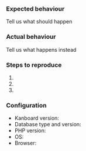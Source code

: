 ### Expected behaviour

Tell us what should happen


### Actual behaviour

Tell us what happens instead


### Steps to reproduce

1.
2.
3.


### Configuration

- Kanboard version:
- Database type and version:
- PHP version:
- OS:
- Browser:
